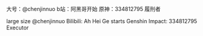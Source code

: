 大号：@chenjinnuo 
b站：阿黑哥开始 
原神：334812795 履刑者

large size @chenjinnuo 
Bilibili: Ah Hei Ge starts
Genshin Impact: 334812795 Executor
